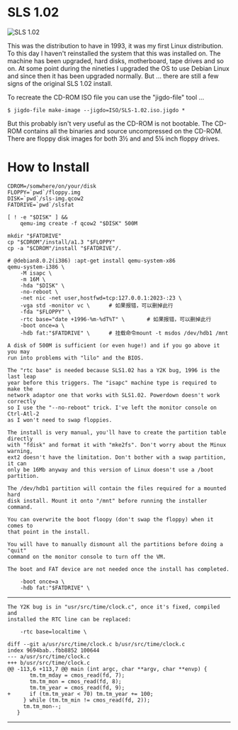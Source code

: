 SLS 1.02
========

![SLS 1.02](ISO/sls-1.02.png)

This was the distribution to have in 1993, it was my first Linux
distribution. To this day I haven't reinstalled the system that this was
installed on. The machine has been upgraded, hard disks, motherboard,
tape drives and so on. At some point during the nineties I upgraded the
OS to use Debian Linux and since then it has been upgraded normally. But
... there are still a few signs of the original SLS 1.02 install.

To recreate the CD-ROM ISO file you can use the "jigdo-file" tool ...

`$ jigdo-file make-image --jigdo=ISO/SLS-1.02.iso.jigdo *`

But this probably isn't very useful as the CD-ROM is not bootable.
The CD-ROM contains all the binaries and source uncompressed on the CD-ROM.
There are floppy disk images for both 3½ and and 5¼ inch floppy drives.

How to Install
==============

    CDROM=/somwhere/on/your/disk
    FLOPPY=`pwd`/floppy.img
    DISK=`pwd`/sls-img.qcow2
    FATDRIVE=`pwd`/slsfat

    [ ! -e "$DISK" ] &&
        qemu-img create -f qcow2 "$DISK" 500M

    mkdir "$FATDRIVE"
    cp "$CDROM"/install/a1.3 "$FLOPPY"
    cp -a "$CDROM"/install "$FATDRIVE"/.

    # @debian8.0.2(i386) :apt-get install qemu-system-x86
    qemu-system-i386 \
        -M isapc \
        -m 16M \
        -hda "$DISK" \
        -no-reboot \
        -net nic -net user,hostfwd=tcp:127.0.0.1:2023-:23 \
        -vga std -monitor vc \      # 如果报错，可以删掉此行
        -fda "$FLOPPY" \
        -rtc base="date +1996-%m-%dT%T" \       # 如果报错，可以删掉此行
        -boot once=a \
        -hdb fat:"$FATDRIVE" \      # 挂载命令mount -t msdos /dev/hdb1 /mnt

    A disk of 500M is sufficient (or even huge!) and if you go above it you may
    run into problems with "lilo" and the BIOS.

    The "rtc base" is needed because SLS1.02 has a Y2K bug, 1996 is the last leap
    year before this triggers. The "isapc" machine type is required to make the
    network adaptor one that works with SLS1.02. Powerdown doesn't work correctly
    so I use the "--no-reboot" trick. I've left the monitor console on Ctrl-Atl-2
    as I won't need to swap floppies.

    The install is very manual, you'll have to create the partition table directly
    with "fdisk" and format it with "mke2fs". Don't worry about the Minux warning,
    ext2 doesn't have the limitation. Don't bother with a swap partition, it can
    only be 16Mb anyway and this version of Linux doesn't use a /boot partition.

    The /dev/hdb1 partition will contain the files required for a mounted hard
    disk install. Mount it onto "/mnt" before running the installer command.

    You can overwrite the boot floopy (don't swap the floppy) when it comes to
    that point in the install.

    You will have to manually dismount all the partitions before doing a "quit"
    command on the monitor console to turn off the VM.

    The boot and FAT device are not needed once the install has completed.

        -boot once=a \
        -hdb fat:"$FATDRIVE" \

  ----------------------------------------------------------------------------

    The Y2K bug is in "usr/src/time/clock.c", once it's fixed, compiled and
    installed the RTC line can be replaced:

        -rtc base=localtime \

    diff --git a/usr/src/time/clock.c b/usr/src/time/clock.c
    index 9694bab..fbb8852 100644
    --- a/usr/src/time/clock.c
    +++ b/usr/src/time/clock.c
    @@ -113,6 +113,7 @@ main (int argc, char **argv, char **envp) {
           tm.tm_mday = cmos_read(fd, 7);
           tm.tm_mon = cmos_read(fd, 8);
           tm.tm_year = cmos_read(fd, 9);
    +      if (tm.tm_year < 70) tm.tm_year += 100;
         } while (tm.tm_min != cmos_read(fd, 2));
         tm.tm_mon--;
       }

  ----------------------------------------------------------------------------

